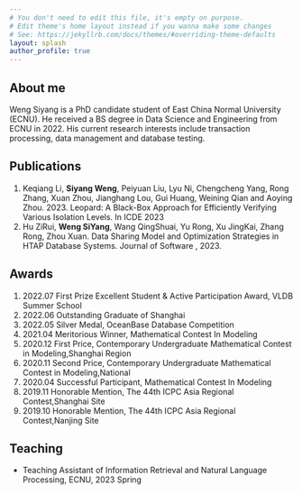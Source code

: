 ```yaml
---
# You don't need to edit this file, it's empty on purpose.
# Edit theme's home layout instead if you wanna make some changes
# See: https://jekyllrb.com/docs/themes/#overriding-theme-defaults
layout: splash
author_profile: true
---
```


## About me

Weng Siyang is a PhD candidate student of East China Normal University (ECNU). He received a BS degree in Data Science and Engineering from ECNU in 2022. His current research interests include transaction processing, data management and database testing.

## Publications

1. Keqiang Li, **Siyang Weng**, Peiyuan Liu, Lyu Ni, Chengcheng Yang, Rong Zhang, Xuan Zhou, Jianghang Lou, Gui Huang, Weining Qian and Aoying Zhou. 2023. Leopard: A Black-Box Approach for Efficiently Verifying Various Isolation Levels. In ICDE 2023
1. Hu ZiRui, **Weng SiYang**, Wang QingShuai, Yu Rong, Xu JingKai, Zhang Rong, Zhou Xuan. Data Sharing Model and Optimization Strategies in HTAP Database Systems. Journal of Software , 2023.

## Awards

1. 2022.07 First Prize Excellent Student & Active Participation Award, VLDB Summer School 
1. 2022.06 Outstanding Graduate of Shanghai
1. 2022.05 Silver Medal, OceanBase Database Competition
1. 2021.04 Meritorious Winner, Mathematical Contest In Modeling
1. 2020.12 First Price, Contemporary Undergraduate Mathematical Contest in Modeling,Shanghai Region
1. 2020.11 Second Price, Contemporary Undergraduate Mathematical Contest in Modeling,National
2. 2020.04 Successful Participant, Mathematical Contest In Modeling
3. 2019.11 Honorable Mention, The 44th ICPC Asia Regional Contest,Shanghai Site
4. 2019.10 Honorable Mention, The 44th ICPC Asia Regional Contest,Nanjing Site

## Teaching

- Teaching Assistant of Information Retrieval and Natural Language Processing, ECNU, 2023 Spring